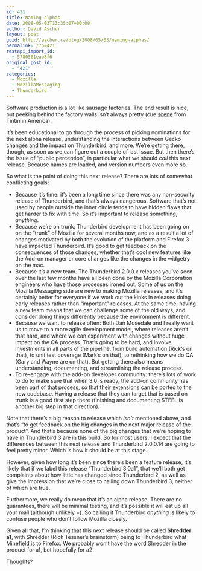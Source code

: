 ```yaml
---
id: 421
title: Naming alphas
date: 2008-05-03T13:35:07+00:00
author: David Ascher
layout: post
guid: http://ascher.ca/blog/2008/05/03/naming-alphas/
permalink: /?p=421
restapi_import_id:
  - 5780561eab8f6
original_post_id:
  - "421"
categories:
  - Mozilla
  - MozillaMessaging
  - Thunderbird
---
```

Software production is a lot like sausage factories. The end result is nice, but peeking behind the factory walls isn&#8217;t always pretty (cue [scene](http://mightygodking.com/index.php/2008/03/03/tintin-in-america-the-abbreviated-conclusion/) from Tintin in America).

It&#8217;s been educational to go through the process of picking nominations for the next alpha release, understanding the interactions between Gecko changes and the impact on Thunderbird, and more. We&#8217;re getting there, though, as soon as we can figure out a couple of last issue. But then there&#8217;s the issue of &#8220;public perception&#8221;, in particular what we should _call_ this next release. Because names are loaded, and version numbers even more so.

So what is the point of doing this next release? There are lots of somewhat conflicting goals:

  * Because it&#8217;s time: it&#8217;s been a long time since there was any non-security release of Thunderbird, and that&#8217;s always dangerous. Software that&#8217;s not used by people outside the inner circle tends to have hidden flaws that get harder to fix with time. So it&#8217;s important to release something, _anything_.
  * Because we&#8217;re on trunk: Thunderbird development has been going on on the &#8220;trunk&#8221; of Mozilla for several months now, and as a result a lot of changes motivated by both the evolution of the platform and Firefox 3 have impacted Thunderbird. It&#8217;s good to get feedback on the consequences of those changes, whether that&#8217;s cool new features like the Add-on manager or core changes like the changes in the widgetry on the mac.
  * Because it&#8217;s a new team. The Thunderbird 2.0.0.x releases you&#8217;ve seen over the last few months have all been done by the Mozilla Corporation engineers who have those processes ironed out. Some of us on the Mozilla Messaging side are new to making Mozilla releases, and it&#8217;s certainly better for everyone if we work out the kinks in releases doing early releases rather than &#8220;important&#8221; releases. At the same time, having a new team means that we can challenge some of the old ways, and consider doing things differently because the environment is different.
  * Because we want to release often: Both Dan Mosedale and I really want us to move to a more agile development model, where releases aren&#8217;t that hard, and where we can experiment with changes without huge impact on the QA process. That&#8217;s going to be hard, and involve investments in all parts of the pipeline, from build automation (Rick&#8217;s on that), to unit test coverage (Mark&#8217;s on that), to rethinking how we do QA (Gary and Wayne are on that). But getting there also means understanding, documenting, and streamlining the release process.
  * To re-engage with the add-on developer community: there&#8217;s lots of work to do to make sure that when 3.0 is ready, the add-on community has been part of that process, so that their extensions can be ported to the new codebase. Having a release that they can target that is based on trunk is a good first step there (finishing and documenting STEEL is another big step in that direction).

Note that there&#8217;s a big reason to release which _isn&#8217;t_ mentioned above, and that&#8217;s &#8220;to get feedback on the big changes in the next major release of the product&#8221;. And that&#8217;s because none of the big changes that we&#8217;re hoping to have in Thunderbird 3 are in this build. So for most users, I expect that the differences between this next release and Thunderbird 2.0.0.14 are going to feel pretty minor. Which is how it should be at this stage.

However, given how long it&#8217;s been since there&#8217;s been a feature release, it&#8217;s likely that if we label this release &#8220;Thunderbird 3.0a1&#8221;, that we&#8217;ll both get complaints about how little has changed since Thunderbird 2, as well as give the impression that we&#8217;re close to nailing down Thunderbird 3, neither of which are true.

Furthermore, we really do mean that it&#8217;s an alpha release. There are no guarantees, there will be minimal testing, and it&#8217;s possible it will eat up all your mail (although unlikely =). So calling it Thunderbird _anything_ is likely to confuse people who don&#8217;t follow Mozilla closely.

Given all that, I&#8217;m thinking that this next release should be called **Shredder a1**, with Shredder (Rick Tessner&#8217;s brainstorm) being to Thunderbird what Minefield is to Firefox. We probably won&#8217;t have the word Shredder in the product for a1, but hopefully for a2.

Thoughts?